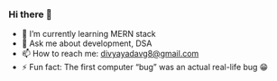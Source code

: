 ### Hi there 👋

- 🌱 I’m currently learning MERN stack
- 💬 Ask me about development, DSA 
- 📫 How to reach me: divyayadavg8@gmail.com 
- ⚡ Fun fact:  The first computer “bug” was an actual real-life bug 😁
